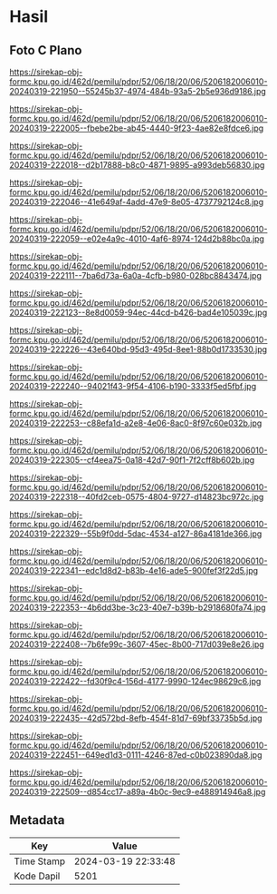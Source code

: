 # Hasil

## Foto C Plano

https://sirekap-obj-formc.kpu.go.id/462d/pemilu/pdpr/52/06/18/20/06/5206182006010-20240319-221950--55245b37-4974-484b-93a5-2b5e936d9186.jpg

https://sirekap-obj-formc.kpu.go.id/462d/pemilu/pdpr/52/06/18/20/06/5206182006010-20240319-222005--fbebe2be-ab45-4440-9f23-4ae82e8fdce6.jpg

https://sirekap-obj-formc.kpu.go.id/462d/pemilu/pdpr/52/06/18/20/06/5206182006010-20240319-222018--d2b17888-b8c0-4871-9895-a993deb56830.jpg

https://sirekap-obj-formc.kpu.go.id/462d/pemilu/pdpr/52/06/18/20/06/5206182006010-20240319-222046--41e649af-4add-47e9-8e05-4737792124c8.jpg

https://sirekap-obj-formc.kpu.go.id/462d/pemilu/pdpr/52/06/18/20/06/5206182006010-20240319-222059--e02e4a9c-4010-4af6-8974-124d2b88bc0a.jpg

https://sirekap-obj-formc.kpu.go.id/462d/pemilu/pdpr/52/06/18/20/06/5206182006010-20240319-222111--7ba6d73a-6a0a-4cfb-b980-028bc8843474.jpg

https://sirekap-obj-formc.kpu.go.id/462d/pemilu/pdpr/52/06/18/20/06/5206182006010-20240319-222123--8e8d0059-94ec-44cd-b426-bad4e105039c.jpg

https://sirekap-obj-formc.kpu.go.id/462d/pemilu/pdpr/52/06/18/20/06/5206182006010-20240319-222226--43e640bd-95d3-495d-8ee1-88b0d1733530.jpg

https://sirekap-obj-formc.kpu.go.id/462d/pemilu/pdpr/52/06/18/20/06/5206182006010-20240319-222240--94021f43-9f54-4106-b190-3333f5ed5fbf.jpg

https://sirekap-obj-formc.kpu.go.id/462d/pemilu/pdpr/52/06/18/20/06/5206182006010-20240319-222253--c88efa1d-a2e8-4e06-8ac0-8f97c60e032b.jpg

https://sirekap-obj-formc.kpu.go.id/462d/pemilu/pdpr/52/06/18/20/06/5206182006010-20240319-222305--cf4eea75-0a18-42d7-90f1-7f2cff8b602b.jpg

https://sirekap-obj-formc.kpu.go.id/462d/pemilu/pdpr/52/06/18/20/06/5206182006010-20240319-222318--40fd2ceb-0575-4804-9727-d14823bc972c.jpg

https://sirekap-obj-formc.kpu.go.id/462d/pemilu/pdpr/52/06/18/20/06/5206182006010-20240319-222329--55b9f0dd-5dac-4534-a127-86a4181de366.jpg

https://sirekap-obj-formc.kpu.go.id/462d/pemilu/pdpr/52/06/18/20/06/5206182006010-20240319-222341--edc1d8d2-b83b-4e16-ade5-900fef3f22d5.jpg

https://sirekap-obj-formc.kpu.go.id/462d/pemilu/pdpr/52/06/18/20/06/5206182006010-20240319-222353--4b6dd3be-3c23-40e7-b39b-b2918680fa74.jpg

https://sirekap-obj-formc.kpu.go.id/462d/pemilu/pdpr/52/06/18/20/06/5206182006010-20240319-222408--7b6fe99c-3607-45ec-8b00-717d039e8e26.jpg

https://sirekap-obj-formc.kpu.go.id/462d/pemilu/pdpr/52/06/18/20/06/5206182006010-20240319-222422--fd30f9c4-156d-4177-9990-124ec98629c6.jpg

https://sirekap-obj-formc.kpu.go.id/462d/pemilu/pdpr/52/06/18/20/06/5206182006010-20240319-222435--42d572bd-8efb-454f-81d7-69bf33735b5d.jpg

https://sirekap-obj-formc.kpu.go.id/462d/pemilu/pdpr/52/06/18/20/06/5206182006010-20240319-222451--649ed1d3-0111-4246-87ed-c0b023890da8.jpg

https://sirekap-obj-formc.kpu.go.id/462d/pemilu/pdpr/52/06/18/20/06/5206182006010-20240319-222509--d854cc17-a89a-4b0c-9ec9-e488914946a8.jpg


## Metadata

| Key        | Value               |
| ---------- | ------------------- |
| Time Stamp | 2024-03-19 22:33:48 |
| Kode Dapil | 5201                |



